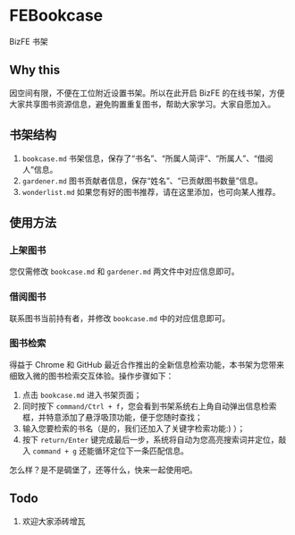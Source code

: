 # FEBookcase

BizFE 书架

## Why this

因空间有限，不便在工位附近设置书架。所以在此开启 BizFE 的在线书架，方便大家共享图书资源信息，避免购置重复图书，帮助大家学习。大家自愿加入。

## 书架结构

1. `bookcase.md` 书架信息，保存了“书名”、“所属人简评”、“所属人”、“借阅人”信息。
2. `gardener.md` 图书贡献者信息，保存“姓名”、“已贡献图书数量”信息。
3. `wonderlist.md` 如果您有好的图书推荐，请在这里添加，也可向某人推荐。

## 使用方法

### 上架图书

您仅需修改 `bookcase.md` 和 `gardener.md` 两文件中对应信息即可。

### 借阅图书

联系图书当前持有者，并修改 `bookcase.md` 中的对应信息即可。

### 图书检索

得益于 Chrome 和 GitHub 最近合作推出的全新信息检索功能，本书架为您带来细致入微的图书检索交互体验。操作步骤如下：

  1. 点击 `bookcase.md` 进入书架页面；
  2. 同时按下 `command/Ctrl + f`，您会看到书架系统右上角自动弹出信息检索框，并特意添加了悬浮吸顶功能，便于您随时查找； 
  3. 输入您要检索的书名（是的，我们还加入了关键字检索功能:) ）；
  4. 按下 `return/Enter` 键完成最后一步，系统将自动为您高亮搜索词并定位，敲入 `command + g` 还能循环定位下一条匹配信息。

怎么样？是不是碉堡了，还等什么，快来一起使用吧。

## Todo

1. 欢迎大家添砖增瓦

